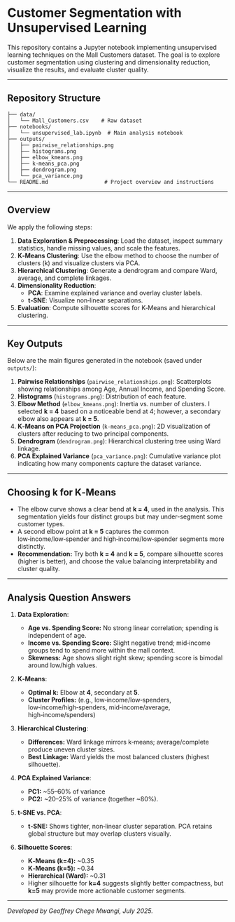 # Customer Segmentation with Unsupervised Learning

This repository contains a Jupyter notebook implementing unsupervised learning techniques on the Mall Customers dataset. The goal is to explore customer segmentation using clustering and dimensionality reduction, visualize the results, and evaluate cluster quality.

---

## Repository Structure
```
├── data/
│   └── Mall_Customers.csv    # Raw dataset
├── notebooks/
│   └── unsupervised_lab.ipynb  # Main analysis notebook
├── outputs/
│   ├── pairwise_relationships.png
│   ├── histograms.png
│   ├── elbow_kmeans.png
│   ├── k-means_pca.png
│   ├── dendrogram.png
│   └── pca_variance.png
└── README.md                  # Project overview and instructions
```

---

## Overview
We apply the following steps:
1. **Data Exploration & Preprocessing**: Load the dataset, inspect summary statistics, handle missing values, and scale the features.
2. **K‑Means Clustering**: Use the elbow method to choose the number of clusters (k) and visualize clusters via PCA.
3. **Hierarchical Clustering**: Generate a dendrogram and compare Ward, average, and complete linkages.
4. **Dimensionality Reduction**:
   - **PCA**: Examine explained variance and overlay cluster labels.
   - **t‑SNE**: Visualize non‑linear separations.
5. **Evaluation**: Compute silhouette scores for K‑Means and hierarchical clustering.

---

## Key Outputs

Below are the main figures generated in the notebook (saved under `outputs/`):

1. **Pairwise Relationships** (`pairwise_relationships.png`): Scatterplots showing relationships among Age, Annual Income, and Spending Score.
2. **Histograms** (`histograms.png`): Distribution of each feature.
3. **Elbow Method** (`elbow_kmeans.png`): Inertia vs. number of clusters. I selected **k = 4** based on a noticeable bend at 4; however, a secondary elbow also appears at **k = 5**.
4. **K‑Means on PCA Projection** (`k-means_pca.png`): 2D visualization of clusters after reducing to two principal components.
5. **Dendrogram** (`dendrogram.png`): Hierarchical clustering tree using Ward linkage.
6. **PCA Explained Variance** (`pca_variance.png`): Cumulative variance plot indicating how many components capture the dataset variance.

---

## Choosing k for K‑Means
- The elbow curve shows a clear bend at **k = 4**, used in the analysis. This segmentation yields four distinct groups but may under-segment some customer types.
- A second elbow point at **k = 5** captures the common low‑income/low‑spender and high‑income/low‑spender segments more distinctly.  
- **Recommendation:** Try both **k = 4** and **k = 5**, compare silhouette scores (higher is better), and choose the value balancing interpretability and cluster quality.

---

## Analysis Question Answers
1. **Data Exploration**:
   - **Age vs. Spending Score:** No strong linear correlation; spending is independent of age.
   - **Income vs. Spending Score:** Slight negative trend; mid‑income groups tend to spend more within the mall context.
   - **Skewness:** Age shows slight right skew; spending score is bimodal around low/high values.

2. **K‑Means**:
   - **Optimal k:** Elbow at **4**, secondary at **5**.
   - **Cluster Profiles:** (e.g., low‑income/low‑spenders, low‑income/high‑spenders, mid‑income/average, high‑income/spenders)

3. **Hierarchical Clustering**:
   - **Differences:** Ward linkage mirrors k‑means; average/complete produce uneven cluster sizes.
   - **Best Linkage:** Ward yields the most balanced clusters (highest silhouette).

4. **PCA Explained Variance**:
   - **PC1:** ~55–60% of variance
   - **PC2:** ~20–25% of variance (together ~80%).

5. **t‑SNE vs. PCA**:
   - **t‑SNE:** Shows tighter, non‑linear cluster separation. PCA retains global structure but may overlap clusters visually.

6. **Silhouette Scores**:
   - **K‑Means (k=4):** ~0.35
   - **K‑Means (k=5):** ~0.34
   - **Hierarchical (Ward):** ~0.31
   - Higher silhouette for **k=4** suggests slightly better compactness, but **k=5** may provide more actionable customer segments.

---

_Developed by Geoffrey Chege Mwangi, July 2025._

